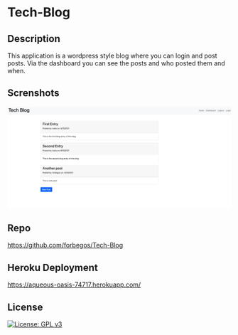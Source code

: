 # Tech-Blog

## Description

This application is a wordpress style blog where you can login and post posts. Via the dashboard you can see the posts and who posted them and when.

## Screnshots

![](./public/screenshot.png)

## Repo

https://github.com/forbegos/Tech-Blog

## Heroku Deployment

https://aqueous-oasis-74717.herokuapp.com/

## License

[![License: GPL v3](https://img.shields.io/badge/License-GPLv3-blue.svg)](https://www.gnu.org/licenses/gpl-3.0)
